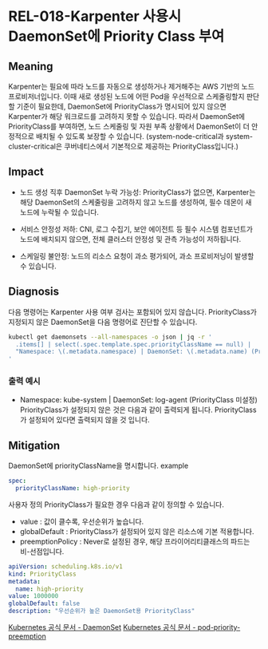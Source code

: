 # REL-018-Karpenter 사용시 DaemonSet에 Priority Class 부여

## Meaning
Karpenter는 필요에 따라 노드를 자동으로 생성하거나 제거해주는 AWS 기반의 노드 프로비저너입니다.
이때 새로 생성된 노드에 어떤 Pod을 우선적으로 스케줄링할지 판단할 기준이 필요한데,
DaemonSet에 PriorityClass가 명시되어 있지 않으면 Karpenter가 해당 워크로드를 고려하지 못할 수 있습니다.
따라서 DaemonSet에 PriorityClass를 부여하면, 노드 스케줄링 및 자원 부족 상황에서 DaemonSet이 더 안정적으로 배치될 수 있도록 보장할 수 있습니다.
(system-node-critical과 system-cluster-critical은 쿠버네티스에서 기본적으로 제공하는 PriorityClass입니다.)

## Impact
- 노드 생성 직후 DaemonSet 누락 가능성: PriorityClass가 없으면, Karpenter는 해당 DaemonSet의 스케줄링을 고려하지 않고 노드를 생성하여, 필수 데몬이 새 노드에 누락될 수 있습니다.

- 서비스 안정성 저하: CNI, 로그 수집기, 보안 에이전트 등 필수 시스템 컴포넌트가 노드에 배치되지 않으면, 전체 클러스터 안정성 및 관측 가능성이 저하됩니다.

- 스케일링 불안정: 노드의 리소스 요청이 과소 평가되어, 과소 프로비저닝이 발생할 수 있습니다.

## Diagnosis
다음 명령어는 Karpenter 사용 여부 검사는 포함되어 있지 않습니다. 
PriorityClass가 지정되지 않은 DaemonSet을 다음 명령어로 진단할 수 있습니다.

```bash
kubectl get daemonsets --all-namespaces -o json | jq -r '
  .items[] | select(.spec.template.spec.priorityClassName == null) |
  "Namespace: \(.metadata.namespace) | DaemonSet: \(.metadata.name) (PriorityClass 미설정)"
'
```
### 출력 예시
- Namespace: kube-system | DaemonSet: log-agent (PriorityClass 미설정)
PriorityClass가 설정되지 않은 것은 다음과 같이 출력되게 됩니다. 
PriorityClass가 설정되어 있다면 출력되지 않을 것 입니다.

## Mitigation
DaemonSet에 priorityClassName을 명시합니다.
example
```yaml
spec:
  priorityClassName: high-priority
```

사용자 정의 PriorityClass가 필요한 경우 다음과 같이 정의할 수 있습니다.
- value : 값이 클수록, 우선순위가 높습니다.
- globalDefault : PriorityClass가 설정되어 있지 않은 리소스에 기본 적용합니다.
- preemptionPolicy : Never로 설정된 경우, 해당 프라이어리티클래스의 파드는 비-선점입니다.

```yaml
apiVersion: scheduling.k8s.io/v1
kind: PriorityClass
metadata:
  name: high-priority
value: 1000000
globalDefault: false
description: "우선순위가 높은 DaemonSet용 PriorityClass"
```
[Kubernetes 공식 문서 - DaemonSet](https://kubernetes.io/docs/concepts/workloads/controllers/daemonset)
[Kubernetes 공식 문서 - pod-priority-preemption](https://kubernetes.io/ko/docs/concepts/scheduling-eviction/pod-priority-preemption)
